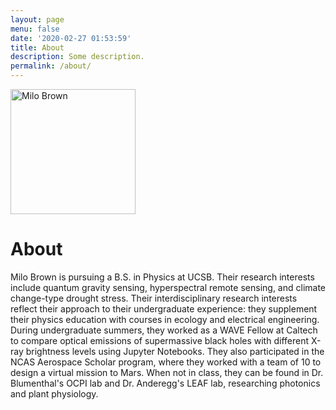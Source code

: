 ```yaml
---
layout: page
menu: false
date: '2020-02-27 01:53:59'
title: About
description: Some description.
permalink: /about/
---
```


<img class="img-rounded" src="https://res.cloudinary.com/drdsw7wbb/image/upload/v1683415297/Profile_Pic_nklqlg.png" alt="Milo Brown" width="200">

# About

Milo Brown is pursuing a B.S. in Physics at UCSB. Their research interests include quantum gravity sensing, hyperspectral remote sensing, and climate change-type drought stress. Their interdisciplinary research interests reflect their approach to their undergraduate experience: they supplement their physics education with courses in ecology and electrical engineering. During undergraduate summers, they worked as a WAVE Fellow at Caltech to compare optical emissions of supermassive black holes with different X-ray brightness levels using Jupyter Notebooks. They also participated in the NCAS Aerospace Scholar program, where they worked with a team of 10 to design a virtual mission to Mars. When not in class, they can be found in Dr. Blumenthal's OCPI lab and Dr. Anderegg's LEAF lab, researching photonics and plant physiology.
